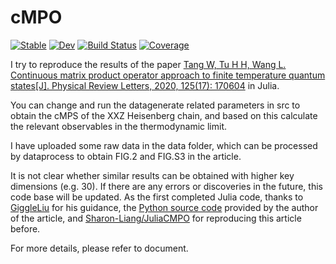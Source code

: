 # cMPO

[![Stable](https://img.shields.io/badge/docs-stable-blue.svg)](https://lovemy569.github.io/cMPO.jl/stable/)
[![Dev](https://img.shields.io/badge/docs-dev-blue.svg)](https://lovemy569.github.io/cMPO.jl/dev/)
[![Build Status](https://github.com/lovemy569/cMPO.jl/actions/workflows/CI.yml/badge.svg?branch=main)](https://github.com/lovemy569/cMPO.jl/actions/workflows/CI.yml?query=branch%3Amain)
[![Coverage](https://codecov.io/gh/lovemy569/cMPO.jl/branch/main/graph/badge.svg)](https://codecov.io/gh/lovemy569/cMPO.jl)

I try to reproduce the results of the paper [Tang W, Tu H H, Wang L. Continuous matrix product operator approach to finite temperature quantum states[J]. Physical Review Letters, 2020, 125(17): 170604](https://journals.aps.org/prl/abstract/10.1103/PhysRevLett.125.170604) in Julia.

You can change and run the datagenerate related parameters in src to obtain the cMPS of the XXZ Heisenberg chain, and based on this calculate the relevant observables in the thermodynamic limit.

I have uploaded some raw data in the data folder, which can be processed by dataprocess to obtain FIG.2 and FIG.S3 in the article.

It is not clear whether similar results can be obtained with higher key dimensions (e.g. 30). If there are any errors or discoveries in the future, this code base will be updated. As the first completed Julia code, thanks to [GiggleLiu](https://github.com/GiggleLiu) for his guidance, the [Python source code](https://github.com/TensorBFS/cMPO) provided by the author of the article, and [Sharon-Liang/JuliaCMPO](https://github.com/Sharon-Liang/JuliaCMPO) for reproducing this article before.

For more details, please refer to document.



